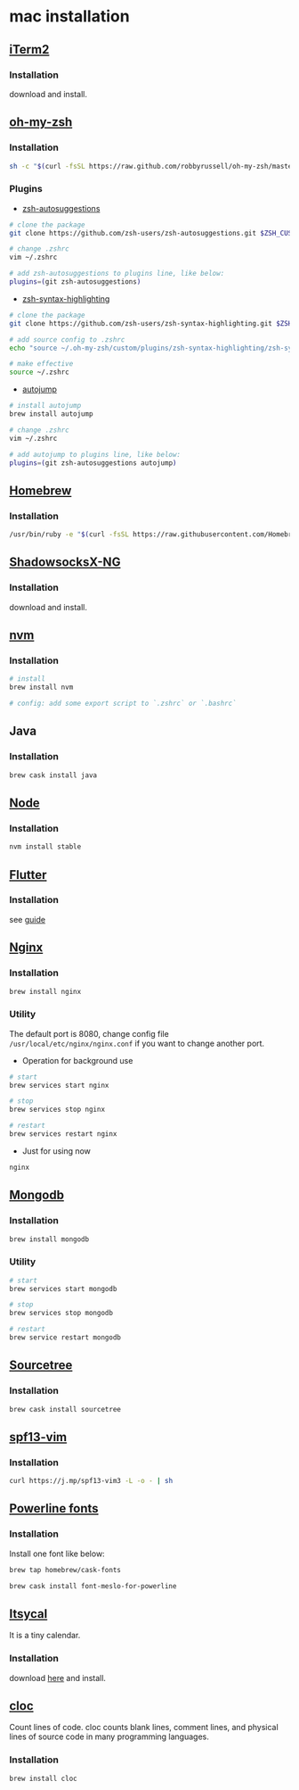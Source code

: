 # mac installation

## [iTerm2](https://www.iterm2.com/)

### Installation

download and install.

## [oh-my-zsh](https://ohmyz.sh/)

### Installation

```sh
sh -c "$(curl -fsSL https://raw.github.com/robbyrussell/oh-my-zsh/master/tools/install.sh)"
```

### Plugins

- [zsh-autosuggestions](https://github.com/zsh-users/zsh-autosuggestions)

```sh
# clone the package
git clone https://github.com/zsh-users/zsh-autosuggestions.git $ZSH_CUSTOM/plugins/zsh-autosuggestions

# change .zshrc
vim ~/.zshrc

# add zsh-autosuggestions to plugins line, like below:
plugins=(git zsh-autosuggestions)
```

- [zsh-syntax-highlighting](https://github.com/zsh-users/zsh-syntax-highlighting)

```sh
# clone the package
git clone https://github.com/zsh-users/zsh-syntax-highlighting.git $ZSH_CUSTOM/plugins/zsh-syntax-highlighting

# add source config to .zshrc
echo "source ~/.oh-my-zsh/custom/plugins/zsh-syntax-highlighting/zsh-syntax-highlighting.zsh" >> ~/.zshrc

# make effective
source ~/.zshrc
```

- [autojump](https://github.com/wting/autojump)

```sh
# install autojump
brew install autojump

# change .zshrc
vim ~/.zshrc

# add autojump to plugins line, like below:
plugins=(git zsh-autosuggestions autojump)
```

## [Homebrew](https://brew.sh/)

### Installation

```sh
/usr/bin/ruby -e "$(curl -fsSL https://raw.githubusercontent.com/Homebrew/install/master/install)"
```

## [ShadowsocksX-NG](https://github.com/shadowsocks/ShadowsocksX-NG)

### Installation

download and install.

## [nvm](https://github.com/nvm-sh/nvm)

### Installation

```sh
# install
brew install nvm

# config: add some export script to `.zshrc` or `.bashrc`
```

## Java 

### Installation

```sh
brew cask install java
```

## [Node](https://nodejs.org/en/)

### Installation

```sh
nvm install stable
```

## [Flutter](https://flutterchina.club/)

### Installation

see [guide](https://flutterchina.club/get-started/install/)

## [Nginx](https://www.nginx.com/)

### Installation

```sh
brew install nginx
```

### Utility

The default port is 8080, change config file `/usr/local/etc/nginx/nginx.conf` if you want to change another port.

- Operation for background use

```sh
# start
brew services start nginx

# stop
brew services stop nginx

# restart
brew services restart nginx
```

- Just for using now

```sh
nginx
```

## [Mongodb](https://www.mongodb.com/)

### Installation

```sh
brew install mongodb
```

### Utility

```sh
# start
brew services start mongodb

# stop
brew services stop mongodb

# restart
brew service restart mongodb
```

## [Sourcetree](https://www.sourcetreeapp.com/)

### Installation

```sh
brew cask install sourcetree
```

## [spf13-vim](http://vim.spf13.com/)

### Installation

```sh
curl https://j.mp/spf13-vim3 -L -o - | sh
```

## [Powerline fonts](https://github.com/powerline/fonts)

### Installation

Install one font like below:

```sh
brew tap homebrew/cask-fonts

brew cask install font-meslo-for-powerline
```

## [Itsycal](https://github.com/sfsam/itsycal)

It is a tiny calendar.

### Installation

download [here](https://www.mowglii.com/itsycal/) and install.

## [cloc](https://github.com/AlDanial/cloc) 

Count lines of code. cloc counts blank lines, comment lines, and physical lines of source code in many programming languages.

### Installation

```sh
brew install cloc
```

